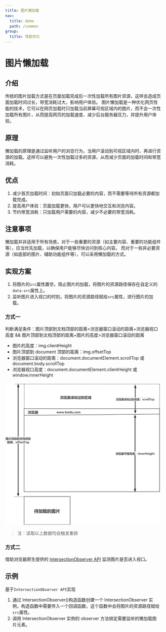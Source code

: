 ```yaml
---
title: 图片懒加载
nav:
  title: demo
  path: /common
group:
  title: 性能优化
---
```


# 图片懒加载

## 介绍

传统的图片加载方式是在页面加载完成后一次性加载所有图片资源，这样会造成页面加载时间过长，带宽消耗过大，影响用户体验。
图片懒加载是一种优化网页性能的技术，它可以在网页加载时只加载当前屏幕可视区域内的图片，而不会一次性加载所有图片，从而提高网页的加载速度、减少后台服务器压力，并提升用户体验。

## 原理

懒加载的原理是通过监听用户的浏览行为，当用户滚动到可视区域内时，再进行资源的加载。这样可以避免一次性加载过多的资源，从而减少页面的加载时间和带宽消耗。

## 优点

1. 减少首页加载时间：初始页面只加载必要的内容，而不需要等待所有资源都加载完成。
2. 提高用户体验：页面加载更快，用户可以更快地交互和浏览内容。
3. 节约带宽消耗：只加载用户需要的内容，减少不必要的带宽消耗。

## 注意事项

懒加载并非适用于所有场景。对于一些重要的资源（如主要内容、重要的功能组件等），应当优先加载，以确保用户能够尽快访问到核心内容。
而对于一些非必要资源（如底部的图片、辅助功能组件等），可以采用懒加载的方式。

## 实现方案

1. 将图片的`src`属性置空，阻止图片的加载，将图片的资源路径保存在自定义的`data-src`属性上。
2. 监听图片进入视口的时刻，将图片的资源路径赋给`src`属性，进行图片的加载。

### 方式一

判断满足条件：图片顶部到文档顶部的距离<浏览器窗口滚动的距离+浏览器视口高度 && 图片顶部到文档顶部的距离+图片的高度>浏览器窗口滚动的距离

- 图片的高度：img.clientHeight
- 图片顶部到 document 顶部的距离：img.offsetTop
- 浏览器窗口滚动的距离：document.documentElement.scrollTop 或 document.body.scrollTop
- 浏览器视口高度：document.documentElement.clientHeight 或 window.innerHeight

![示意图](./image.png)

>注：读取以上数据均会触发重排

### 方式二

借助浏览器原生提供的 [IntersectionObserver API](https://developer.mozilla.org/zh-CN/docs/Web/API/Intersection_Observer_API) 监测图片是否进入视口。

## 示例

基于`IntersectionObserver API`实现

1. 通过 IntersectionObserver()构造函数创建一个 IntersectionObserver 实例，构造函数中需要传入一个回调函数，这个函数中会将图片的资源路径赋给`src`属性。
2. 调用 IntersectionObserver 实例的 observer 方法绑定需要监听的懒加载图片元素。

<code src="./index.tsx"></code>